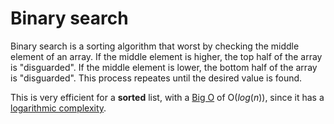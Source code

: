 # Binary search 
Binary search is a sorting algorithm that worst by checking the middle element of an array. If the middle element is higher, the top half of the array is "disguarded". If the middle element is lower, the bottom half of the array is "disguarded". This process repeates until the desired value is found.

This is very efficient for a **sorted** list, with a [Big O](../Big-O.md) of O($log(n)$), since it has a [logarithmic complexity](../Complexity/Logarithmic-Complexity.md). 